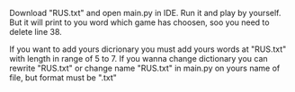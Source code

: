 Download "RUS.txt" and open main.py in IDE.
Run it and play by yourself.
But it will print to you word which game has choosen, soo you need to delete line 38.

If you want to add yours dicrionary you must add yours words at "RUS.txt" with length in range of 5 to 7.
If you wanna change dictionary you can rewrite "RUS.txt" or change name "RUS.txt" in main.py on yours name of file, but format must be ".txt"
